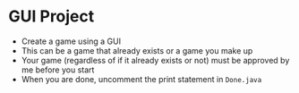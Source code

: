 # GUI Project

- Create a game using a GUI
- This can be a game that already exists or a game you make up
- Your game (regardless of if it already exists or not) must be approved by me before you start
- When you are done, uncomment the print statement in `Done.java`
